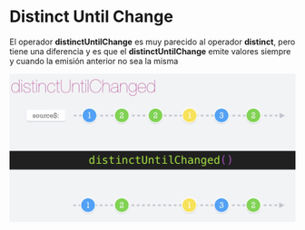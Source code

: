 # Distinct Until Change

El operador __distinctUntilChange__ es muy parecido al operador __distinct__, pero tiene una diferencia y es que el __distinctUntilChange__ emite valores siempre y cuando la emisión anterior no sea la misma

![distinctUntilChange](./../imgs/distinctUntilChange.png "distinctUntilChange")